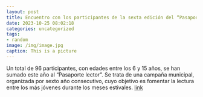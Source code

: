 ```yaml
---
layout: post
title: Encuentro con los participantes de la sexta edición del “Pasaporte lector”
date: 2023-10-25 08:02:18
categories: uncategorized
tags:
- random
image: /img/image.jpg
caption: This is a picture
---
```

Un total de 96 participantes, con edades entre los 6 y 15 años, se han sumado este año al “Pasaporte lector”. Se trata de una campaña municipal, organizada por sexto año consecutivo, cuyo objetivo es fomentar la lectura entre los más jóvenes durante los meses estivales.   [link](https://www.ayto-villacanada.es/noticias/encuentro-con-los-participantes-de-la-sexta-edicion-del-pasaporte-lector/)
